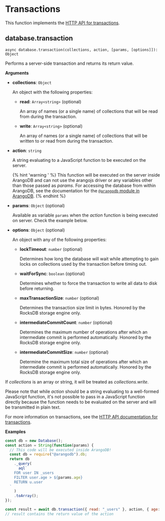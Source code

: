 <!-- don't edit here, it's from https://@github.com/arangodb/arangojs.git / docs/Drivers/ -->
# Transactions

This function implements the
[HTTP API for transactions](../../../..//HTTP/Transaction/index.html).

## database.transaction

`async database.transaction(collections, action, [params, [options]]): Object`

Performs a server-side transaction and returns its return value.

**Arguments**

- **collections**: `Object`

  An object with the following properties:

  - **read**: `Array<string>` (optional)

    An array of names (or a single name) of collections that will be read from
    during the transaction.

  - **write**: `Array<string>` (optional)

    An array of names (or a single name) of collections that will be written to
    or read from during the transaction.

- **action**: `string`

  A string evaluating to a JavaScript function to be executed on the server.

  {% hint 'warning ' %}
  This function will be executed on the server inside ArangoDB and can not use
  the arangojs driver or any variables other than those passed as _params_.
  For accessing the database from within ArangoDB, see the documentation for the
  [`@arangodb` module in ArangoDB](../../../..//Manual/Appendix/JavaScriptModules/ArangoDB.html).
  {% endhint %}

- **params**: `Object` (optional)

  Available as variable `params` when the _action_ function is being executed on
  server. Check the example below.

- **options**: `Object` (optional)

  An object with any of the following properties:

  - **lockTimeout**: `number` (optional)

    Determines how long the database will wait while attempting to gain locks on
    collections used by the transaction before timing out.

  - **waitForSync**: `boolean` (optional)

    Determines whether to force the transaction to write all data to disk before returning.

  - **maxTransactionSize**: `number` (optional)

    Determines the transaction size limit in bytes. Honored by the RocksDB storage engine only.

  - **intermediateCommitCount**: `number` (optional)

    Determines the maximum number of operations after which an intermediate commit is
    performed automatically. Honored by the RocksDB storage engine only.

  - **intermediateCommitSize**: `number` (optional)

    Determine the maximum total size of operations after which an intermediate commit is
    performed automatically. Honored by the RocksDB storage engine only.

If _collections_ is an array or string, it will be treated as
_collections.write_.

Please note that while _action_ should be a string evaluating to a well-formed
JavaScript function, it's not possible to pass in a JavaScript function directly
because the function needs to be evaluated on the server and will be transmitted
in plain text.

For more information on transactions, see the
[HTTP API documentation for transactions](../../../..//HTTP/Transaction/index.html).

**Examples**

```js
const db = new Database();
const action = String(function(params) {
  // This code will be executed inside ArangoDB!
  const db = require("@arangodb").db;
  return db
    ._query(
      aql`
    FOR user IN _users
    FILTER user.age > ${params.age}
    RETURN u.user
  `
    )
    .toArray();
});

const result = await db.transaction({ read: "_users" }, action, { age: 12 });
// result contains the return value of the action
```
